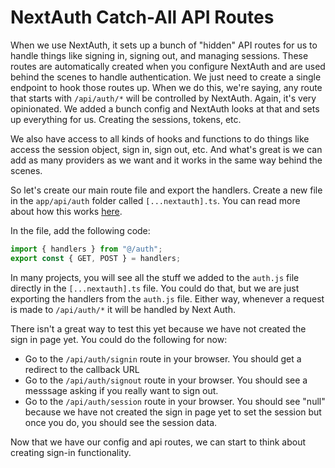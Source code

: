 # NextAuth Catch-All API Routes

When we use NextAuth, it sets up a bunch of "hidden" API routes for us to handle things like signing in, signing out, and managing sessions. These routes are automatically created when you configure NextAuth and are used behind the scenes to handle authentication. We just need to create a single endpoint to hook those routes up. When we do this, we're saying, any route that starts with `/api/auth/*` will be controlled by NextAuth. Again, it's very opinionated. We added a bunch config and NextAuth looks at that and sets up everything for us. Creating the sessions, tokens, etc.

We also have access to all kinds of hooks and functions to do things like access the session object, sign in, sign out, etc. And what's great is we can add as many providers as we want and it works in the same way behind the scenes.

So let's create our main route file and export the handlers. Create a new file in the `app/api/auth` folder called `[...nextauth].ts`. You can read more about how this works [here](https://next-auth.js.org/getting-started/example#add-api-route).

In the file, add the following code:

```typescript
import { handlers } from "@/auth";
export const { GET, POST } = handlers;
```

In many projects, you will see all the stuff we added to the `auth.js` file directly in the `[...nextauth].ts` file. You could do that, but we are just exporting the handlers from the `auth.js` file. Either way, whenever a request is made to `/api/auth/*` it will be handled by Next Auth.

There isn't a great way to test this yet because we have not created the sign in page yet. You could do the following for now:

- Go to the `/api/auth/signin` route in your browser. You should get a redirect to the callback URL
- Go to the `/api/auth/signout` route in your browser. You should see a messsage asking if you really want to sign out.
- Go to the `/api/auth/session` route in your browser. You should see "null" because we have not created the sign in page yet to set the session but once you do, you should see the session data.

Now that we have our config and api routes, we can start to think about creating sign-in functionality.
